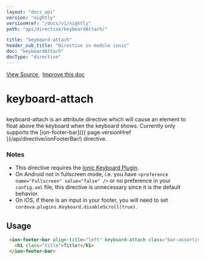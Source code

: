 ```yaml
---
layout: "docs_api"
version: "nightly"
versionHref: "/docs/v1/nightly"
path: "api/directive/keyboardAttach/"

title: "keyboard-attach"
header_sub_title: "Directive in module ionic"
doc: "keyboardAttach"
docType: "directive"
---
```


<div class="improve-docs">
<a href='https://github.com/ionic-team/ionic-v1/blob/master/js/angular/directive/keyboardAttach.js#L1'>
View Source
</a>
&nbsp;
<a href='http://github.com/ionic-team/ionic/edit/1.x/js/angular/directive/keyboardAttach.js#L1'>
Improve this doc
</a>
</div>




<h1 class="api-title">

keyboard-attach



</h1>





keyboard-attach is an attribute directive which will cause an element to float above
the keyboard when the keyboard shows. Currently only supports the
[ion-footer-bar]({{ page.versionHref }}/api/directive/ionFooterBar/) directive.

### Notes
- This directive requires the
[Ionic Keyboard Plugin](https://github.com/ionic-team/ionic-plugins-keyboard).
- On Android not in fullscreen mode, i.e. you have
  `<preference name="Fullscreen" value="false" />` or no preference in your `config.xml` file,
  this directive is unnecessary since it is the default behavior.
- On iOS, if there is an input in your footer, you will need to set
  `cordova.plugins.Keyboard.disableScroll(true)`.









<h2 id="usage">Usage</h2>

```html
 <ion-footer-bar align-title="left" keyboard-attach class="bar-assertive">
   <h1 class="title">Title!</h1>
 </ion-footer-bar>
```









